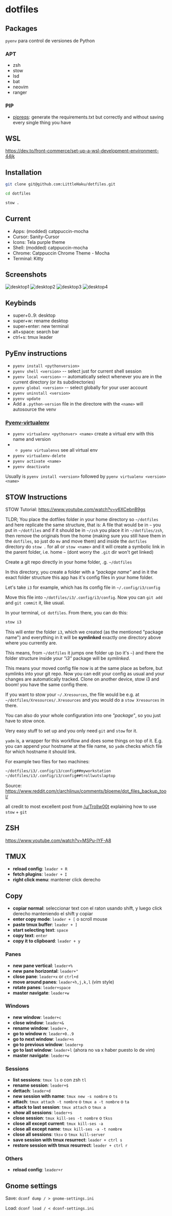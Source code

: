# dotfiles

## Packages

`pyenv` para control de versiones de Python

### APT 

- zsh
- stow
- lsd
- bat
- neovim
- ranger

### PIP

- [pipreqs](https://github.com/bndr/pipreqs): generate the requirements.txt but correctly and without saving every single thing you have

## WSL

https://dev.to/front-commerce/set-up-a-wsl-development-environment-44jk

## Installation

```bash
git clone git@github.com:LittleHaku/dotfiles.git
```

```bash
cd dotfiles
```

```bash
stow .
```

## Current

- Apps: (modded) catppuccin-mocha
- Cursor: Sanity-Cursor
- Icons: Tela purple theme
- Shell: (modded) catppuccin-mocha
- Chrome: Catppuccin Chrome Theme - Mocha
- Terminal: Kitty

## Screenshots

![desktop1](/screenshots/w1.png)
![desktop2](/screenshots/w2.png)
![desktop3](/screenshots/w3.png)
![desktop4](/screenshots/w4.png)

## Keybinds

- super+0..9: desktop
- super+w: rename desktop
- super+enter: new terminal
- alt+space: search bar
- ctrl+s: tmux leader
## PyEnv instructions

- `pyenv install <pythonversion>`
- `pyenv shell <version>` -- select just for current shell session
- `pyenv local <version>` -- automatically select whenever you are in the current directory (or its subdirectories)
- `pyenv global <version>` -- select globally for your user account
- `pyenv uninstall <version>`
- `pyenv update`
- Add a `.python-version` file in the directore with the `<name>` will autosource the venv

### [Pyenv-virtualenv](https://github.com/pyenv/pyenv-virtualenv)

- `pyenv virtualenv <pythonver> <name>` create a virtual env with this name and version
- - `pyenv virtualenvs` see all virtual env
- `pyenv virtualenv-delete`
- `pyenv activate <name>`
- `pyenv deactivate`

Usually is `pyenv install <version>` followed by `pyenv virtualenv <version> <name>`

## STOW Instructions

STOW Tutorial: https://www.youtube.com/watch?v=y6XCebnB9gs

TLDR; You place the dotfiles folder in your home directory so `~/dotfiles` and here replicate the same structure, that is:
A file that would be in `~` you put in `~/dotfiles` and if it should be in `~/zsh` you place it in `~/dotfiles/zsh`, then remove the originals from the home (making sure you still have them in the `dotfiles`, so just do `mv` and move them) and inside the `dotfiles` directory do `stow .` for all or `stow <name>` and it will create a symbolic link in the parent folder, i.e. home `~` (dont worry the `.git` dir won't get linked)

Create a git repo directly in your home folder, .g. `~/dotfiles`

In this directory, you create a folder with a *"package name"* and in it the exact folder structure this app has it's config files in your home folder.

Let's take `i3` for example, which has its config file in `~/.config/i3/config`

Move this file into `~/dotfiles/i3/.config/i3/config`. Now you can `git add` and `git commit` it, like usual.

In your terminal, `cd dotfiles`. From there, you can do this:

```bash
stow i3
```

This will enter the folder `i3`, which we created (as the mentioned "package name") and everything in it will be **symlinked** exactly one directory above where you currently are.

This means, from `~/dotfiles` it jumps one folder up (so it's `~`) and there the folder structure inside your *"i3"* package will be *symlinked*.

This means your moved config file now is at the same place as before, but symlinks into your git repo. Now you can edit your config as usual and your changes are automatically tracked. Clone on another device, stow i3 and boom! you have the same config there.

If you want to stow your `~/.Xresources`, the file would be e.g. at `~/dotfiles/Xresources/.Xresources` and you would do a `stow Xresources` in there.

You can also do your whole configuration into one *"package"*, so you just have to stow once.

Very easy stuff to set up and you only need `git` and `stow` for it.

`yadm` is, a wrapper for this workflow and does some things on top of it. E.g. you can append your hostname at the file name, so `yadm` checks which file for which hostname it should link.

For example two files for two machines:

```zsh
~/dotfiles/i3/.config/i3/config##myworkstation
~/dotfiles/i3/.config/i3/config##trollwutslaptop
```

Source: <https://www.reddit.com/r/archlinux/comments/bloeme/dot_files_backup_tool/>

all credit to most excellent post from [/u/Trollw00t](https://www.reddit.com/user/Trollw00t) explaining how to use `stow` + `git`

## ZSH

<https://www.youtube.com/watch?v=MSPu-lYF-A8>

## TMUX

- **reload config**: `leader + R`
- **fetch plugins**: `leader + I`
- **right click menu**: mantener click derecho

## Copy

- **copiar normal**: seleccionar text con el raton usando shift, y luego click derecho manteniendo el shift y copiar
- **enter copy mode**: `leader + [` o scroll mouse
- **paste tmux buffer**: `leader + ]`
- **start selecting text**: `space`
- **copy text**: `enter`
- **copy it to clipboard**: `leader + y`

### Panes

- **new pane vertical**: `leader+%`
- **new pane horizontal**: `leader+"`
- **close pane**: `leader+x` or `ctrl+d`
- **move around panes**: `leader+h,j,k,l` (vim style)
- **rotate panes**: `leader+space`
- **master navigate**: `leader+w`

### Windows

- **new window**: `leader+c`
- **close window**: `leader+&`
- **rename window**: `leader+,`
- **go to window n**: `leader+0..9`
- **go to next window**: `leader+n`
- **go to previous window**: `leader+p`
- **go to last window**: `leader+l` (ahora no va x haber puesto lo de vim)
- **master navigate**: `leader+w`

### Sessions

- **list sessions**: `tmux ls` o con zsh `tl`
- **rename session**: `leader+$`
- **dettach**: `leader+d`
- **new session with name**: `tmux new -s nombre` o `ts`
- **attach**: `tmux attach -t nombre` o `tmux a -t nombre` o `ta`
- **attack to last session**: `tmux attach` o `tmux a`
- **show all sessions**: `leader+s`
- **close session**: `tmux kill-ses -t nombre` o `tkss`
- **close all except current**: `tmux kill-ses -a`
- **close all except name**: `tmux kill-ses -a -t nombre`
- **close all sessions**: `tksv` o `tmux kill-server`
- **save session with tmux resurrect**: `leader + ctrl s`
- **restore session with tmux resurrect**: `leader + ctrl r`

### Others

- **reload config**: `leader+r`

## Gnome settings

Save:
`dconf dump / > gnome-settings.ini`

Load:
`dconf load / < dconf-settings.ini`


